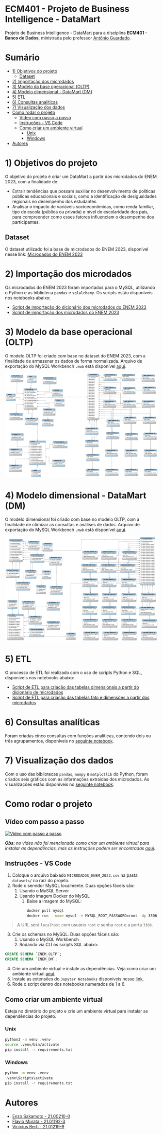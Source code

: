 # ECM401 - Projeto de Business Intelligence - DataMart

Projeto de Business Intelligence - DataMart para a disciplina **ECM401 - Banco de Dados**, ministrada pelo professor [Antônio Guardado](https://www.linkedin.com/in/antonio-fernando-nunes-guardado-7bb40b135/).

# Sumário
- [1) Objetivos do projeto](#1-objetivos-do-projeto)
  - [Dataset](#dataset)
- [2) Importação dos microdados](#2-importação-dos-microdados)
- [3) Modelo da base operacional (OLTP)](#3-modelo-da-base-operacional-oltp)
- [4) Modelo dimensional - DataMart (DM)](#4-modelo-dimensional---datamart-dm)
- [5) ETL](#5-etl)
- [6) Consultas analíticas](#6-consultas-analíticas)
- [7) Visualização dos dados](#7-visualização-dos-dados)
- [Como rodar o projeto](#como-rodar-o-projeto)
  - [Vídeo com passo a passo](#vídeo-com-passo-a-passo)
  - [Instruções - VS Code](#instruções---vs-code)
  - [Como criar um ambiente virtual](#como-criar-um-ambiente-virtual)
    - [Unix](#unix)
    - [Windows](#windows)
- [Autores](#autores)

# 1) Objetivos do projeto

O objetivo do projeto é criar um DataMart a partir dos microdados do ENEM 2023, com a finalidade de:

- Extrair tendências que possam auxiliar no desenvolvimento de políticas públicas educacionais e sociais, como a identificação de desigualdades regionais no desempenho dos estudantes.
- Analisar o impacto de variáveis socioeconômicas, como renda familiar, tipo de escola (pública ou privada) e nível de escolaridade dos pais, para compreender como esses fatores influenciam o desempenho dos participantes.

## Dataset

O dataset utilizado foi a base de microdados do ENEM 2023, disponível nesse link: [Microdados do ENEM 2023](https://www.gov.br/inep/pt-br/acesso-a-informacao/dados-abertos/microdados/enem)

# 2) Importação dos microdados

Os microdados do ENEM 2023 foram importados para o MySQL, utilizando o Python e as biblioteca `pandas` e `sqlalchemy`. Os scripts estão disponíveis nos notebooks abaixo:

- [Script de importação do dicionário dos microdados do ENEM 2023](./src/1%20-%20Importar%20dicionário%20de%20microdados.ipynb)
- [Script de importação dos microdados do ENEM 2023](./src/2%20-%20Importar%20microdados.ipynb)

# 3) Modelo da base operacional (OLTP)

O modelo OLTP foi criado com base no dataset do ENEM 2023, com a finalidade de armazenar os dados de forma normalizada. Arquivo de exportação do MySQL Workbench `.mwb` está disponível [aqui](./modelos/Modelo-OLTP.mwb).

![Modelo OLTP](./modelos/OLTP.png)

# 4) Modelo dimensional - DataMart (DM)

O modelo dimensional foi criado com base no modelo OLTP, com a finalidade de otimizar as consultas e análises de dados. Arquivo de exportação do MySQL Workbench `.mwb` está disponível [aqui](./modelos/Modelo-DM.mwb).

![Modelo Dimensional](./modelos/DM.png)

# 5) ETL

O processo de ETL foi realizado com o uso de scripts Python e SQL, disponíveis nos notebooks abaixo:

- [Script de ETL para criação das tabelas dimensionais a partir do dicionário de microdados](./src/3%20-%20ETL%20do%20dicionário%20de%20microdados.ipynb)
- [Script de ETL para criação das tabelas fato e dimensões a partir dos microdados](./src/4%20-%20ETL%20dos%20microdados.ipynb)

# 6) Consultas analíticas

Foram criadas cinco consultas com funções analíticas, contendo dois ou três agrupamentos, disponíveis no [seguinte notebook](./src/5%20-%20Selects%20analíticos.ipynb). 

# 7) Visualização dos dados

Com o uso das bibliotecas `pandas`, `numpy` e `matplotlib` do Python, foram criados seis gráficos com as informações extraídas dos microdados. As visualizações estão disponíveis no [seguinte notebook](./src/6%20-%20Visualização%20dos%20dados.ipynb).

# Como rodar o projeto

## Vídeo com passo a passo

[![Vídeo com passo a passo](https://img.youtube.com/vi/NzI7v51CfVo/sddefault.jpg)](https://youtu.be/NzI7v51CfVo)

***Obs:** no vídeo não foi mencionado como criar um ambiente virtual para instalar as dependências, mas as instruções podem ser encontradas [aqui](#como-criar-um-ambiente-virtual).*

## Instruções - VS Code

1. Coloque o arquivo baixado `MICRODADOS_ENEM_2023.csv` na pasta `datasets/` na raiz do projeto.
2. Rode o servidor MySQL localmente. Duas opções fáceis são:
   1. Usando o MySQL Server
   2. Usando imagem Docker do MySQL
      1. Baixe a imagem do MySQL:
         ```bash
         docker pull mysql
         docker run --name mysql -e MYSQL_ROOT_PASSWORD=root -dp 3306:3306 mysql
         ```
> A URL será `localhost` com usuário `root` e senha `root` e a porta `3306`.

3. Crie os schemas no MySQL. Duas opções fáceis são:
   1. Usando o MySQL Workbench
   2. Rodando via CLI os scripts SQL abaixo:

```sql
CREATE SCHEMA `ENEM_OLTP`;
CREATE SCHEMA `ENEM_DM`;
```

4. Crie um ambiente virtual e instale as dependências. Veja como criar um ambiente virtual [aqui](#como-criar-um-ambiente-virtual).
5. Instale as extensões do `Jupyter Notebooks` disponíveis nesse [link](https://marketplace.visualstudio.com/items?itemName=ms-toolsai.jupyter).
6. Rode o script dentro dos notebooks numerados de 1 a 6.

## Como criar um ambiente virtual

Esteja no diretório do projeto e crie um ambiente virtual para instalar as dependências do projeto.

### Unix

```bash
python3 -m venv .venv
source .venv/bin/activate
pip install -r requirements.txt
```

### Windows

```bash
python -m venv .venv
.venv\Scripts\activate
pip install -r requirements.txt
```

# Autores

- [Enzo Sakamoto - 21.00210-0](https://linkedin.com/in/enzosakamoto)
- [Flavio Murata - 21.01192-3](https://linkedin.com/in/02mrt/)
- [Vinicius Berti - 21.01219-9](https://linkedin.com/in/vinicius-berti-a80354209/)
